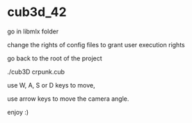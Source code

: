 # cub3d_42

go in libmlx folder

change the rights of config files to grant user execution rights

go back to the root of the project

./cub3D crpunk.cub

use W, A, S or D keys to move,

use arrow keys to move the camera angle.

enjoy :)
